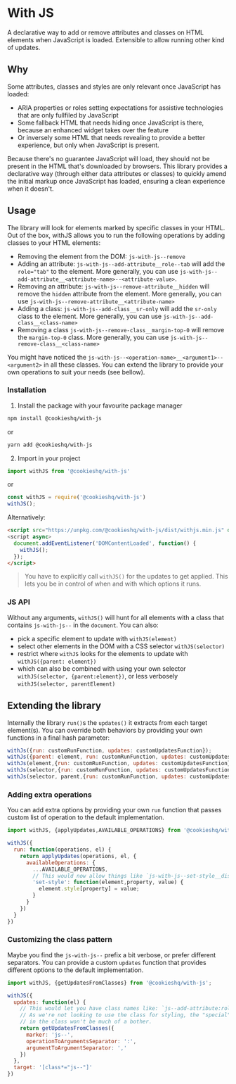 With JS
=======

A declarative way to add or remove attributes and classes on HTML elements when JavaScript is loaded. Extensible to allow running other kind of updates.

Why
---

Some attributes, classes and styles are only relevant once JavaScript has loaded:
 - ARIA properties or roles setting expectations for assistive technologies that are only fullfiled by JavaScript
 - Some fallback HTML that needs hiding once JavaScript is there, because an enhanced widget takes over the feature
 - Or inversely some HTML that needs revealing to provide a better experience, but only when JavaScript is present.

Because there's no guarantee JavaScript will load, they should not be present in the HTML that's downloaded by browsers. This library provides a declarative way (through either data attributes or classes) to quickly amend the initial markup once JavaScript has loaded, ensuring a clean experience when it doesn't.

Usage
---

The library will look for elements marked by specific classes in your HTML. Out of the box, withJS allows you to run the following operations by adding classes to your HTML elements:

- Removing the element from the DOM: `js-with-js--remove`
- Adding an attribute: `js-with-js--add-attribute__role--tab` will add the `role="tab"` to the element. More generally, you can use `js-with-js--add-attribute__<attribute-name>--<attribute-value>`.
- Removing an attribute: `js-with-js--remove-attribute__hidden` will remove the `hidden` attribute from the element. More generally, you can use `js-with-js--remove-attribute__<attribute-name>`
- Adding a class: `js-with-js--add-class__sr-only` will add the `sr-only` class to the element. More generally, you can use `js-with-js--add-class__<class-name>`
- Removing a class `js-with-js--remove-class__margin-top-0` will remove the `margin-top-0` class. More generally, you can use `js-with-js--remove-class__<class-name>`

You might have noticed the `js-with-js--<operation-name>__<argument1>--<argument2>` in all these classes. You can extend the library to provide your own operations to suit your needs (see bellow).

### Installation

1. Install the package with your favourite package manager

  ```sh
  npm install @cookieshq/with-js
  ```

  or

  ```sh
  yarn add @cookieshq/with-js
  ```

2. Import in your project

  ```js
  import withJS from '@cookieshq/with-js'
  ```

  or

  ```js
  const withJS = require('@cookieshq/with-js')
  withJS();
  ```

Alternatively:

```html
<script src="https://unpkg.com/@cookieshq/with-js/dist/withjs.min.js" defer>
<script async>
  document.addEventListener('DOMContentLoaded', function() {
    withJS();
  });
</script>
```

> You have to explicitly call `withJS()` for the updates to get applied.
> This lets you be in control of when and with which options it runs.

### JS API

Without any arguments, `withJS()` will hunt for all elements with a class that contains `js-with-js--` in the `document`. You can also:

- pick a specific element to update with `withJS(element)`
- select other elements in the DOM with a CSS selector `withJS(selector)`
- restrict where `withJS` looks for the elements to update with `withJS({parent: element})`
- which can also be combined with using your own selector `withJS(selector, {parent:element})`, or less verbosely `withJS(selector, parentElement)`

Extending the library
---

Internally the library `run()`s the `updates()` it extracts from each target element(s).
You can override both behaviors by providing your own functions in a final hash parameter:

```js
withJs({run: customRunFunction, updates: customUpdatesFunction});
withJs({parent: element, run: customRunFunction, updates: customUpdatesFunction});
withJs(element,{run: customRunFunction, updates: customUpdatesFunction});
withJs(selector,{run: customRunFunction, updates: customUpdatesFunction});
withJs(selector, parent,{run: customRunFunction, updates: customUpdatesFunction});
```

### Adding extra operations

You can add extra options by providing your own `run` function
that passes custom list of operation to the default implementation.

```js
import withJS, {applyUpdates,AVAILABLE_OPERATIONS} from '@cookieshq/with-js';

withJS({
  run: function(operations, el) {
    return applyUpdates(operations, el, {
      availableOperations: {
        ...AVAILABLE_OPERATIONS,
        // This would now allow things like `js-with-js--set-style__display--none`
        'set-style': function(element,property, value) {
          element.style[property] = value;
        }
      }
    })
  }
})
```

### Customizing the class pattern

Maybe you find the `js-with-js--` prefix a bit verbose,
or prefer different separators.  You can provide a custom `updates`
function that provides different options to the default implementation.

```js
import withJS, {getUpdatesFromClasses} from '@cookieshq/with-js';

withJS({
  updates: function(el) {
    // This would let you have class names like: `js--add-attribute:role,tabpanel`
    // As we're not looking to use the class for styling, the "special" characters
    // in the class won't be much of a bother.
    return getUpdatesFromClasses({
      marker: 'js--',
      operationToArgumentsSeparator: ':',
      argumentToArgumentSeparator: ','
    })
  },
  target: '[class*="js--"]'
})
```
